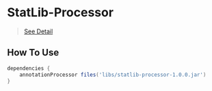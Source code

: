 # StatLib-Processor
> [See Detail](https://github.com/Asyunelus/statlib)

## How To Use
```gradle
dependencies {
    annotationProcessor files('libs/statlib-processor-1.0.0.jar')
}
```